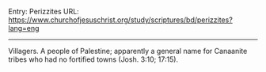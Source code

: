 Entry: Perizzites
URL: https://www.churchofjesuschrist.org/study/scriptures/bd/perizzites?lang=eng

---

Villagers. A people of Palestine; apparently a general name for Canaanite tribes who had no fortified towns (Josh. 3:10; 17:15).
